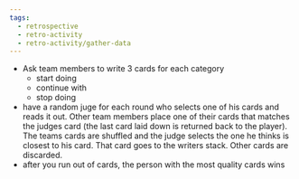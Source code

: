 ```yaml
---
tags:
  - retrospective
  - retro-activity
  - retro-activity/gather-data
---
```


- Ask team members to write 3 cards for each category
	- start doing
	- continue with
	- stop doing
- have a random juge for each round who selects one of his cards and reads it out. Other team members place one of their cards that matches the judges card (the last card laid down is returned back to the player). The teams cards are shuffled and the judge selects the one he thinks is closest to his card. That card goes to the writers stack. Other cards are discarded.
- after you run out of cards, the person with the most quality cards wins
